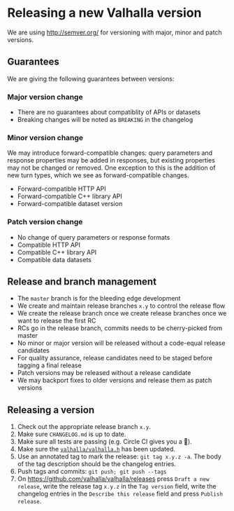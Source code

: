 # Releasing a new Valhalla version

We are using http://semver.org/ for versioning with major, minor and patch versions.

## Guarantees

We are giving the following guarantees between versions:

### Major version change

- There are no guarantees about compatiblity of APIs or datasets
- Breaking changes will be noted as `BREAKING` in the changelog

### Minor version change

We may introduce forward-compatible changes: query parameters and response properties may be added in responses, but existing properties may not be changed or removed. One exception to this is the addition of new turn types, which we see as forward-compatible changes.

- Forward-compatible HTTP API
- Forward-compatible C++ library API
- Forward-compatible dataset version

### Patch version change

- No change of query parameters or response formats
- Compatible HTTP API
- Compatible C++ library API
- Compatible data datasets

## Release and branch management

- The `master` branch is for the bleeding edge development
- We create and maintain release branches `x.y` to control the release flow
- We create the release branch once we create release branches once we want to release the first RC
- RCs go in the release branch, commits needs to be cherry-picked from master
- No minor or major version will be released without a code-equal release candidates
- For quality assurance, release candidates need to be staged before tagging a final release
- Patch versions may be released without a release candidate
- We may backport fixes to older versions and release them as patch versions

## Releasing a version

1. Check out the appropriate release branch `x.y`.
2. Make sure `CHANGELOG.md` is up to date.
3. Make sure all tests are passing (e.g. Circle CI gives you a :green_apple:).
4. Make sure the [`valhalla/valhalla.h`](https://github.com/valhalla/valhalla/blob/master/valhalla/valhalla.h) has been updated.
5. Use an annotated tag to mark the release: `git tag x.y.z -a`. The body of the tag description
   should be the changelog entries.
6. Push tags and commits: `git push; git push --tags`
7. On https://github.com/valhalla/valhalla/releases press `Draft a new release`, write the release
   tag `x.y.z` in the `Tag version` field, write the changelog entries in the `Describe this
   release` field and press `Publish release`.
